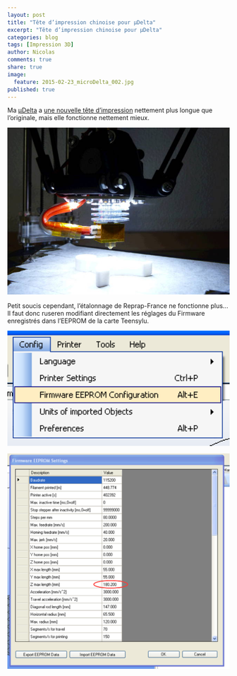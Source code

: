 ```yaml
---
layout: post
title: "Tête d’impression chinoise pour µDelta"
excerpt: "Tête d’impression chinoise pour µDelta"
categories: blog
tags: [Impression 3D]
author: Nicolas
comments: true
share: true
image:
  feature: 2015-02-23_microDelta_002.jpg
published: true
---
```



Ma [µDelta](http://www.reprap-france.com) a [une nouvelle tête d’impression](http://www.aliexpress.com/snapshot/6628216843.html) nettement plus longue que l’originale, mais elle fonctionne nettement mieux.


![](/files/2015-05-24-tete-impression/images/2015-05-24_hotend_6628216843.jpg)


Petit soucis cependant, l’étalonnage de Reprap-France ne fonctionne plus... Il faut donc ruseren modifiant directement les réglages du Firmware enregistrés dans l’EEPROM de la carte Teensylu.

![](/files/2015-05-24-tete-impression/images/FirmwareEEPROMSettings_1.png)

![](/files/2015-05-24-tete-impression/images/FirmwareEEPROMSettings_2.png)
